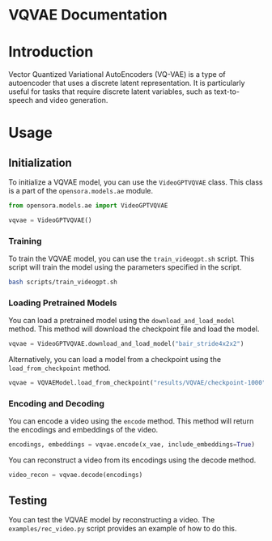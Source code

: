 # VQVAE Documentation

# Introduction

Vector Quantized Variational AutoEncoders (VQ-VAE) is a type of autoencoder that uses a discrete latent representation. It is particularly useful for tasks that require discrete latent variables, such as text-to-speech and video generation.

# Usage

## Initialization

To initialize a VQVAE model, you can use the `VideoGPTVQVAE` class. This class is a part of the `opensora.models.ae` module.

```python
from opensora.models.ae import VideoGPTVQVAE

vqvae = VideoGPTVQVAE()
```

### Training

To train the VQVAE model, you can use the `train_videogpt.sh` script. This script will train the model using the parameters specified in the script.

```bash
bash scripts/train_videogpt.sh
```

### Loading Pretrained Models

You can load a pretrained model using the `download_and_load_model` method. This method will download the checkpoint file and load the model.

```python
vqvae = VideoGPTVQVAE.download_and_load_model("bair_stride4x2x2")
```

Alternatively, you can load a model from a checkpoint using the `load_from_checkpoint` method.

```python
vqvae = VQVAEModel.load_from_checkpoint("results/VQVAE/checkpoint-1000")
```

### Encoding and Decoding

You can encode a video using the `encode` method. This method will return the encodings and embeddings of the video.

```python
encodings, embeddings = vqvae.encode(x_vae, include_embeddings=True)
```

You can reconstruct a video from its encodings using the decode method.

```python
video_recon = vqvae.decode(encodings)
```

## Testing

You can test the VQVAE model by reconstructing a video. The `examples/rec_video.py` script provides an example of how to do this.
